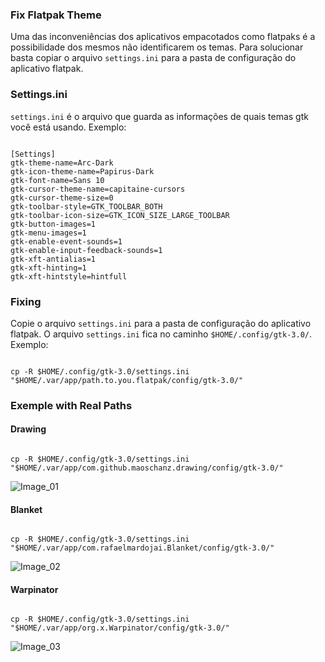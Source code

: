 ### Fix Flatpak Theme

Uma das inconveniências dos aplicativos empacotados como flatpaks é a possibilidade dos mesmos não identificarem os temas. Para solucionar basta copiar o arquivo `settings.ini` para a pasta de configuração do aplicativo flatpak.

### Settings.ini

`settings.ini` é o arquivo que guarda as informações de quais temas gtk você está usando. Exemplo:

```

[Settings]
gtk-theme-name=Arc-Dark
gtk-icon-theme-name=Papirus-Dark
gtk-font-name=Sans 10
gtk-cursor-theme-name=capitaine-cursors
gtk-cursor-theme-size=0
gtk-toolbar-style=GTK_TOOLBAR_BOTH
gtk-toolbar-icon-size=GTK_ICON_SIZE_LARGE_TOOLBAR
gtk-button-images=1
gtk-menu-images=1
gtk-enable-event-sounds=1
gtk-enable-input-feedback-sounds=1
gtk-xft-antialias=1
gtk-xft-hinting=1
gtk-xft-hintstyle=hintfull

```

### Fixing

Copie o arquivo `settings.ini` para a pasta de configuração do aplicativo flatpak. O arquivo `settings.ini` fica no caminho `$HOME/.config/gtk-3.0/`. Exemplo:

```

cp -R $HOME/.config/gtk-3.0/settings.ini "$HOME/.var/app/path.to.you.flatpak/config/gtk-3.0/"

```

### Exemple with Real Paths

#### Drawing

```

cp -R $HOME/.config/gtk-3.0/settings.ini "$HOME/.var/app/com.github.maoschanz.drawing/config/gtk-3.0/"

```

![Image_01](https://i.imgur.com/WUuLcxc.png)

#### Blanket

```

cp -R $HOME/.config/gtk-3.0/settings.ini "$HOME/.var/app/com.rafaelmardojai.Blanket/config/gtk-3.0/"

```

![Image_02](https://i.imgur.com/8q7mwty.png)

#### Warpinator

```

cp -R $HOME/.config/gtk-3.0/settings.ini "$HOME/.var/app/org.x.Warpinator/config/gtk-3.0/"

```

![Image_03](https://i.imgur.com/JsPl0rM.png)
